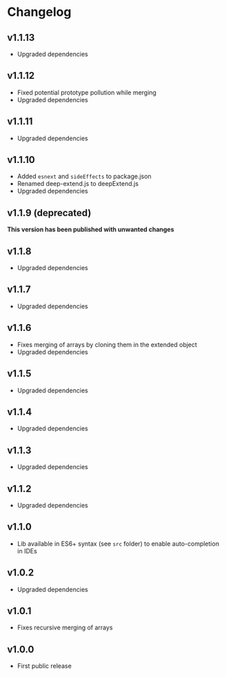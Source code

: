 # Changelog

## v1.1.13

- Upgraded dependencies

## v1.1.12

- Fixed potential prototype pollution while merging
- Upgraded dependencies

## v1.1.11

- Upgraded dependencies

## v1.1.10

- Added `esnext` and `sideEffects` to package.json
- Renamed deep-extend.js to deepExtend.js
- Upgraded dependencies

## v1.1.9 (deprecated)

**This version has been published with unwanted changes**

## v1.1.8

- Upgraded dependencies

## v1.1.7

- Upgraded dependencies

## v1.1.6

- Fixes merging of arrays by cloning them in the extended object
- Upgraded dependencies

## v1.1.5

- Upgraded dependencies

## v1.1.4

- Upgraded dependencies

## v1.1.3

- Upgraded dependencies

## v1.1.2

- Upgraded dependencies

## v1.1.0

- Lib available in ES6+ syntax (see `src` folder) to enable auto-completion in IDEs

## v1.0.2

- Upgraded dependencies

## v1.0.1

- Fixes recursive merging of arrays

## v1.0.0

- First public release
